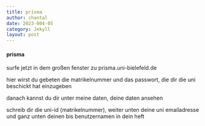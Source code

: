 ```yaml
---
title: prisma
author: chantal
date: 2023-004-05
category: Jekyll
layout: post
---
```

#### prisma
surfe jetzt in dem großen fenster zu prisma.uni-bielefeld.de

hier wirst du gebeten die matrikelnummer und das passwort, die dir die uni beschickt hat einzugeben

danach kannst du dir unter meine daten, deine daten ansehen

schreib dir die uni-id (matrikelnummer), weiter unten deine uni emailadresse und ganz unten deinen bis benutzernamen in dein heft

